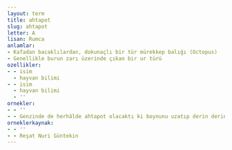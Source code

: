 ```yaml
---
layout: term
title: ahtapot
slug: ahtapot
letter: A
lisan: Rumca
anlamlar:
- Kafadan bacaklılardan, dokunaçlı bir tür mürekkep balığı (Octopus)
- Genellikle burun zarı üzerinde çıkan bir ur türü
ozellikler:
- - isim
  - hayvan bilimi
- - isim
  - hayvan bilimi
  - ''
ornekler:
- - ''
- - Genzinde de herhâlde ahtapot olacaktı ki boynunu uzatıp derin derin nefes alırdı.
orneklerkaynak:
- - ''
- - Reşat Nuri Güntekin
---
```

